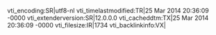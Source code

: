 vti_encoding:SR|utf8-nl
vti_timelastmodified:TR|25 Mar 2014 20:36:09 -0000
vti_extenderversion:SR|12.0.0.0
vti_cacheddtm:TX|25 Mar 2014 20:36:09 -0000
vti_filesize:IR|1734
vti_backlinkinfo:VX|
